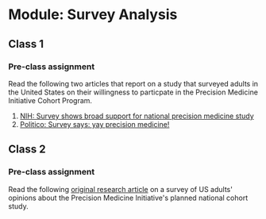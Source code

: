 # Module: Survey Analysis

## Class 1

### Pre-class assignment

Read the following two articles that report on a study that surveyed adults in the United States on their willingness to particpate in the Precision Medicine Initiative Cohort Program.

1. [NIH: Survey shows broad support for national precision medicine study](https://www.nih.gov/news-events/news-releases/survey-shows-broad-support-national-precision-medicine-study)
2. [Politico: Survey says: yay precision medicine!](http://www.politico.com/tipsheets/morning-ehealth/2016/08/survey-says-yay-precision-medicine-focus-on-cybersecurity-and-privacy-first-of-its-kind-study-from-va-to-commence-215951)

## Class 2

### Pre-class assignment

Read the following [original research article](http://journals.plos.org/plosone/article?id=10.1371/journal.pone.0160461) on a survey of US adults' opinions about the Precision Medicine Initiative's planned national cohort study.
